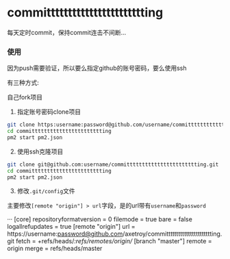 # committttttttttttttttttttttting

每天定时commit，保持commit连击不间断...

### 使用

因为push需要验证，所以要么指定github的账号密码，要么使用ssh

有三种方式:

自己fork项目

1. 指定账号密码clone项目

```bash
git clone https:username:password@github.com/username/committttttttttttttttttttttting
cd committttttttttttttttttttttting
pm2 start pm2.json
```

2. 使用ssh克隆项目
```bash
git clone git@github.com:username/committttttttttttttttttttttting.git
cd committttttttttttttttttttttting
pm2 start pm2.json
```

3. 修改``.git/config``文件

主要修改``[remote "origin"] > url``字段，是的url带有``username``和``password``

···
[core]
        repositoryformatversion = 0
        filemode = true
        bare = false
        logallrefupdates = true
[remote "origin"]
        url = https://username:password@github.com/axetroy/committttttttttttttttttttttting.git
        fetch = +refs/heads/*:refs/remotes/origin/*
[branch "master"]
        remote = origin
        merge = refs/heads/master
```
